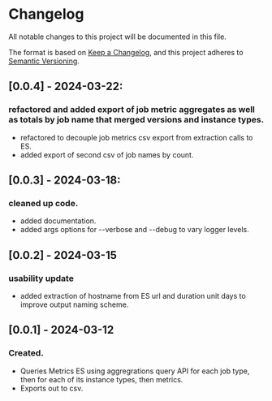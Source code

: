 # Changelog

All notable changes to this project will be documented in this file. 

The format is based on [Keep a Changelog](https://keepachangelog.com/en/1.0.0/),
and this project adheres to [Semantic Versioning](https://semver.org/spec/v2.0.0.html).


## [0.0.4] - 2024-03-22: 

### refactored and added export of job metric aggregates as well as totals by job name that merged versions and instance types.
- refactored to decouple job metrics csv export from extraction calls to ES.
- added export of second csv of job names by count.

## [0.0.3] - 2024-03-18: 

### cleaned up code.
- added documentation.
- added args options for --verbose and --debug to vary logger levels.

## [0.0.2] - 2024-03-15
### usability update
- added extraction of hostname from ES url and duration unit days to improve output naming scheme.

## [0.0.1] - 2024-03-12

### Created.
- Queries Metrics ES using aggregrations query API for each job type, then for each of its instance types, then metrics.
- Exports out to csv. 

